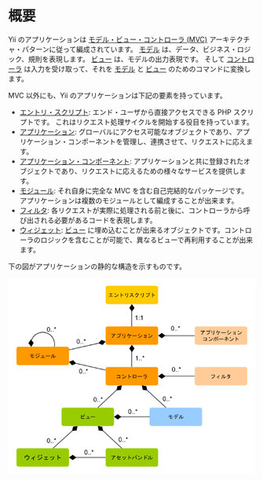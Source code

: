 概要
====

Yii のアプリケーションは [モデル・ビュー・コントローラ (MVC)](http://ja.wikipedia.org/wiki/Model_View_Controller) アーキテクチャ・パターンに従って編成されています。
[モデル](structure-models.md) は、データ、ビジネス・ロジック、規則を表現します。
[ビュー](structure-views.md) は、モデルの出力表現です。
そして [コントローラ](structure-controllers.md) は入力を受け取って、それを [モデル](structure-models.md) と [ビュー](structure-views.md) のためのコマンドに変換します。

MVC 以外にも、Yii のアプリケーションは下記の要素を持っています。

* [エントリ・スクリプト](structure-entry-scripts.md): エンド・ユーザから直接アクセスできる PHP スクリプトです。
  これはリクエスト処理サイクルを開始する役目を持っています。
* [アプリケーション](structure-applications.md): グローバルにアクセス可能なオブジェクトであり、アプリケーション・コンポーネントを管理し、連携させて、リクエストに応えます。
* [アプリケーション・コンポーネント](structure-application-components.md): アプリケーションと共に登録されたオブジェクトであり、リクエストに応えるための様々なサービスを提供します。
* [モジュール](structure-modules.md): それ自身に完全な MVC を含む自己完結的なパッケージです。
  アプリケーションは複数のモジュールとして編成することが出来ます。
* [フィルタ](structure-filters.md): 各リクエストが実際に処理される前と後に、コントローラから呼び出される必要があるコードを表現します。
* [ウィジェット](structure-widgets.md): [ビュー](structure-views.md) に埋め込むことが出来るオブジェクトです。コントローラのロジックを含むことが可能で、異なるビューで再利用することが出来ます。

下の図がアプリケーションの静的な構造を示すものです。

![アプリケーションの静的な構造](images/application-structure.png)
